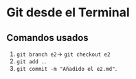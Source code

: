 # Git desde el Terminal
## Comandos usados

1. `git branch e2`$\rightarrow$ `git checkout e2`
2. `git add .`.
3. `git commit -m "Añadido el e2.md"`.
